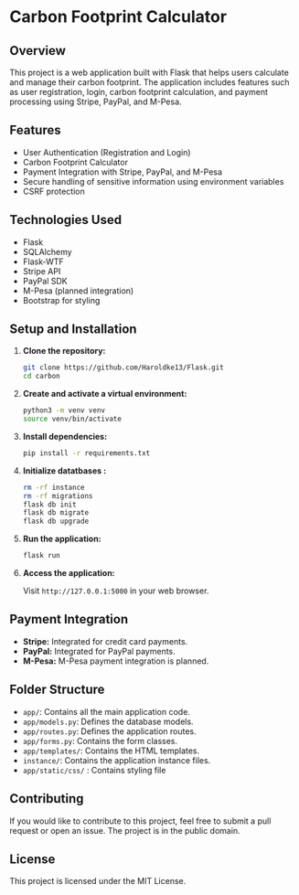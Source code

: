 # Carbon Footprint Calculator

## Overview
This project is a web application built with Flask that helps users calculate and manage their carbon footprint. The application includes features such as user registration, login, carbon footprint calculation, and payment processing using Stripe, PayPal, and M-Pesa.

## Features
- User Authentication (Registration and Login)
- Carbon Footprint Calculator
- Payment Integration with Stripe, PayPal, and M-Pesa
- Secure handling of sensitive information using environment variables
- CSRF protection

## Technologies Used
- Flask
- SQLAlchemy
- Flask-WTF
- Stripe API
- PayPal SDK
- M-Pesa (planned integration)
- Bootstrap for styling

## Setup and Installation

1. **Clone the repository:**

    ```bash
    git clone https://github.com/Haroldke13/Flask.git
    cd carbon
    ```

2. **Create and activate a virtual environment:**

    ```bash
    python3 -m venv venv
    source venv/bin/activate
    ```

3. **Install dependencies:**

    ```bash
    pip install -r requirements.txt
    ```

4. **Initialize datatbases :**

    ```bash
    rm -rf instance
    rm -rf migrations
    flask db init
    flask db migrate
    flask db upgrade
    ```

5. **Run the application:**

    ```bash
    flask run
    ```

6. **Access the application:**

    Visit `http://127.0.0.1:5000` in your web browser.

## Payment Integration
- **Stripe:** Integrated for credit card payments.
- **PayPal:** Integrated for PayPal payments.
- **M-Pesa:** M-Pesa payment integration is planned.

## Folder Structure
- `app/`: Contains all the main application code.
- `app/models.py`: Defines the database models.
- `app/routes.py`: Defines the application routes.
- `app/forms.py`: Contains the form classes.
- `app/templates/`: Contains the HTML templates.
- `instance/`: Contains the application instance files.
- `app/static/css/` : Contains styling file 

## Contributing
If you would like to contribute to this project, feel free to submit a pull request or open an issue. The project is in the public domain.

## License
This project is licensed under the MIT License.
